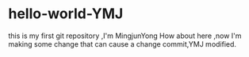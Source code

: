 # hello-world-YMJ
this is my first git repository ,I'm MingjunYong
How about here ,now I'm making some change that can cause a change commit,YMJ modified.
